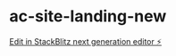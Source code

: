 # ac-site-landing-new

[Edit in StackBlitz next generation editor ⚡️](https://stackblitz.com/~/github.com/GGyesieSP/ac-site-landing-new)
